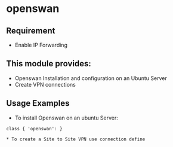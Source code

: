 # openswan #

Requirement
------------
* Enable IP Forwarding

This module provides:
----------------------
* Openswan Installation and configuration on an Ubuntu Server
* Create VPN connections

Usage Examples
---------------

* To install Openswan on an ubuntu Server:

```````````````````````````````````````````````
class { 'openswan': }

* To create a Site to Site VPN use connection define 
 